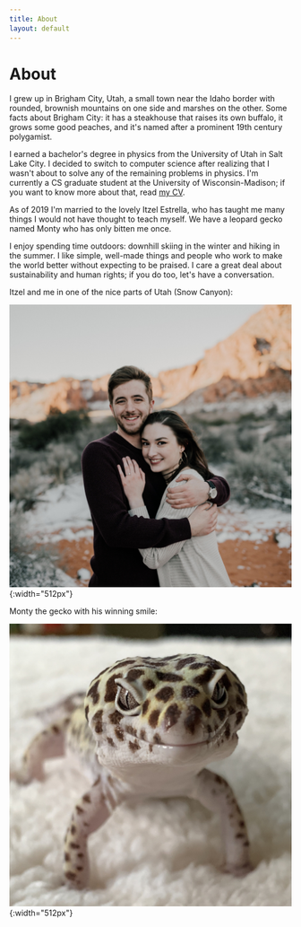 ```yaml
---
title: About
layout: default
---
```


# About

I grew up in Brigham City, Utah, a small town near the Idaho border with rounded, brownish mountains on one side and marshes on the other. Some facts about Brigham City: it has a steakhouse that raises its own buffalo, it grows some good peaches, and it's named after a prominent 19th century polygamist.

I earned a bachelor's degree in physics from the University of Utah in Salt Lake City. I decided to switch to computer science after realizing that I wasn't about to solve any of the remaining problems in physics. I'm currently a CS graduate student at the University of Wisconsin-Madison; if you want to know more about that, read [my CV](/assets/cv.pdf).

As of 2019 I'm married to the lovely Itzel Estrella, who has taught me many things I would not have thought to teach myself. We have a leopard gecko named Monty who has only bitten me once.

I enjoy spending time outdoors: downhill skiing in the winter and hiking in the summer. I like simple, well-made things and people who work to make the world better without expecting to be praised. I care a great deal about sustainability and human rights; if you do too, let's have a conversation.

Itzel and me in one of the nice parts of Utah (Snow Canyon):

![itzel and me](/assets/itzel_and_me.jpg){:width="512px"}

Monty the gecko with his winning smile:

![monty](/assets/monty.jpg){:width="512px"}
